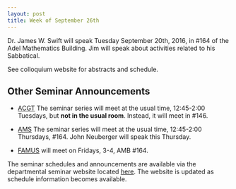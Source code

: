 ```yaml
---
layout: post
title: Week of September 26th
---
```


Dr. James W. Swift will speak Tuesday September 20th, 2016, 
in #164 of the Adel Mathematics Building.
Jim will speak about activities related to his Sabbatical.

See colloquium website for abstracts and schedule.

## Other Seminar Announcements ##

- [ACGT](acgtFall2016) The seminar series will meet at the usual time, 12:45-2:00 Tuesdays, 
   but <strong>not in the usual room</strong>.  Instead, it will meet in #146.
    
- [AMS](amsFall2016) The seminar series will meet at the usual time, 12:45-2:00 Thursdays, 
   #164. John Neuberger will speak this Thursday.
   
- [FAMUS](famusFall2016) will meet on Fridays, 3-4, AMB #164.  

The seminar schedules and announcements are available via the departmental seminar 
website located [here](http://naumathstat.github.io/seminars).
The website is updated as  schedule information becomes available.
